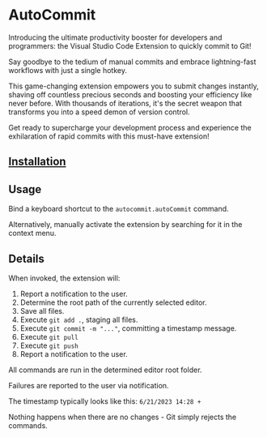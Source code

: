 # AutoCommit

Introducing the ultimate productivity booster for developers and programmers: the Visual Studio Code Extension to quickly commit to Git!

Say goodbye to the tedium of manual commits and embrace lightning-fast workflows with just a single hotkey.

This game-changing extension empowers you to submit changes instantly, shaving off countless precious seconds and boosting your efficiency like never before. With thousands of iterations, it's the secret weapon that transforms you into a speed demon of version control.

Get ready to supercharge your development process and experience the exhilaration of rapid commits with this must-have extension!

## [Installation](https://marketplace.visualstudio.com/items?itemName=Eshnek.auto-commit-eshnek&ssr=false)

## Usage

Bind a keyboard shortcut to the `autocommit.autoCommit` command.

Alternatively, manually activate the extension by searching for it in the context menu.

## Details

When invoked, the extension will:
1. Report a notification to the user.
1. Determine the root path of the currently selected editor.
1. Save all files.
1. Execute `git add .`, staging all files.
1. Execute `git commit -m "..."`, committing a timestamp message.
1. Execute `git pull`
1. Execute `git push`
1. Report a notification to the user.

All commands are run in the determined editor root folder.

Failures are reported to the user via notification.

The timestamp typically looks like this: `6/21/2023 14:28 +`

Nothing happens when there are no changes - Git simply rejects the commands.
